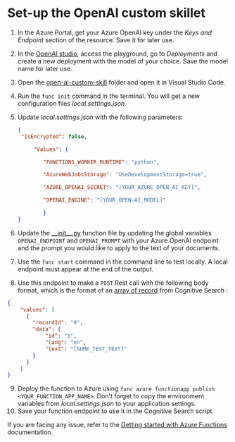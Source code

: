 # Set-up the OpenAI custom skillet

1. In the Azure Portal, get your Azure OpenAI key under the *Keys and Endpoint* section of the resource. Save it for later use.

2. In the [OpenAI studio](https://oai.azure.com/), access the playground, go to *Deployments* and create a new deployment with the model of your choice. Save the model name for later use.

3. Open the [open-ai-custom-skill](../) folder and open it in Visual Studio Code.

4. Run the `func init` command in the terminal. You will get a new configuration files *local.settings.json*.

5. Update *local.settings.json* with the following parameters:

   ```json
   { 
   	"IsEncrypted": false,
   
        "Values": {
   
           "FUNCTIONS_WORKER_RUNTIME": "python",
   
           "AzureWebJobsStorage": "UseDevelopmentStorage=true",
   
           "AZURE_OPENAI_SECRET": "[YOUR_AZURE_OPEN_AI_KEY]",
   
           "OPENAI_ENGINE": "[YOUR_OPEN-AI_MODEL]"
   
           }
   }
   ```

6. Update the [\_\_init\_\_.py](../openai_request/__init__.py) function file by updating the global variables `OPENAI_ENDPOINT` and `OPENAI_PROMPT` with your Azure OpenAI endpoint and the prompt you would like to apply to the text of your documents.
7. Use the `func start` command in the command line to test locally. A local endpoint must appear at the end of the output.
8. Use this endpoint to make a `POST` Rest call with the following body format, which is the format of an [array of record](https://learn.microsoft.com/en-us/azure/search/cognitive-search-custom-skill-interface#format-web-api-inputs) from Cognitive Search :

```json
{
    "values": [
      {
        "recordId": "0",
        "data": {
            "id": "1",
            "lang": "en",
            "text": "[SOME_TEST_TEXT]"
        }
      }
    ]
}
```

9. Deploy the function to Azure using `func azure functionapp publish <YOUR_FUNCTION_APP_NAME>`. Don't forget to copy the environment variables from *local.settings.json* to your application settings.
10. Save your function endpoint to use it in the Cognitive Search script.



If you are facing any issue, refer to the [Getting started with Azure Functions](../getting_started_with_azure_functions.md) documentation.